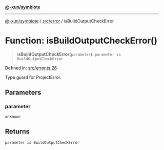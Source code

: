 [**@-xun/symbiote**](../../../README.md)

***

[@-xun/symbiote](../../../README.md) / [src/error](../README.md) / isBuildOutputCheckError

# Function: isBuildOutputCheckError()

> **isBuildOutputCheckError**(`parameter`): `parameter is BuildOutputCheckError`

Defined in: [src/error.ts:26](https://github.com/Xunnamius/symbiote/blob/892f2824ac6ba0b778715e945397d1bc643ed619/src/error.ts#L26)

Type guard for ProjectError.

## Parameters

### parameter

`unknown`

## Returns

`parameter is BuildOutputCheckError`
